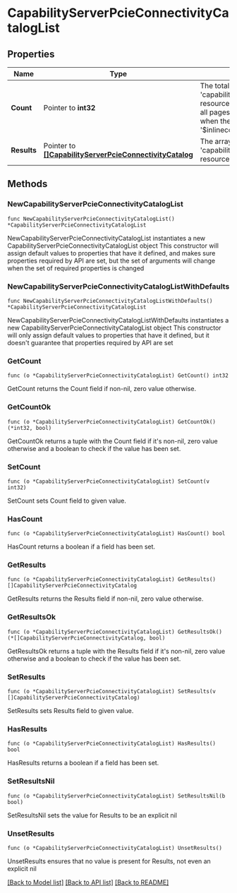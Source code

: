# CapabilityServerPcieConnectivityCatalogList

## Properties

Name | Type | Description | Notes
------------ | ------------- | ------------- | -------------
**Count** | Pointer to **int32** | The total number of &#39;capability.ServerPcieConnectivityCatalog&#39; resources matching the request, accross all pages. The &#39;Count&#39; attribute is included when the HTTP GET request includes the &#39;$inlinecount&#39; parameter. | [optional] 
**Results** | Pointer to [**[]CapabilityServerPcieConnectivityCatalog**](CapabilityServerPcieConnectivityCatalog.md) | The array of &#39;capability.ServerPcieConnectivityCatalog&#39; resources matching the request. | [optional] 

## Methods

### NewCapabilityServerPcieConnectivityCatalogList

`func NewCapabilityServerPcieConnectivityCatalogList() *CapabilityServerPcieConnectivityCatalogList`

NewCapabilityServerPcieConnectivityCatalogList instantiates a new CapabilityServerPcieConnectivityCatalogList object
This constructor will assign default values to properties that have it defined,
and makes sure properties required by API are set, but the set of arguments
will change when the set of required properties is changed

### NewCapabilityServerPcieConnectivityCatalogListWithDefaults

`func NewCapabilityServerPcieConnectivityCatalogListWithDefaults() *CapabilityServerPcieConnectivityCatalogList`

NewCapabilityServerPcieConnectivityCatalogListWithDefaults instantiates a new CapabilityServerPcieConnectivityCatalogList object
This constructor will only assign default values to properties that have it defined,
but it doesn't guarantee that properties required by API are set

### GetCount

`func (o *CapabilityServerPcieConnectivityCatalogList) GetCount() int32`

GetCount returns the Count field if non-nil, zero value otherwise.

### GetCountOk

`func (o *CapabilityServerPcieConnectivityCatalogList) GetCountOk() (*int32, bool)`

GetCountOk returns a tuple with the Count field if it's non-nil, zero value otherwise
and a boolean to check if the value has been set.

### SetCount

`func (o *CapabilityServerPcieConnectivityCatalogList) SetCount(v int32)`

SetCount sets Count field to given value.

### HasCount

`func (o *CapabilityServerPcieConnectivityCatalogList) HasCount() bool`

HasCount returns a boolean if a field has been set.

### GetResults

`func (o *CapabilityServerPcieConnectivityCatalogList) GetResults() []CapabilityServerPcieConnectivityCatalog`

GetResults returns the Results field if non-nil, zero value otherwise.

### GetResultsOk

`func (o *CapabilityServerPcieConnectivityCatalogList) GetResultsOk() (*[]CapabilityServerPcieConnectivityCatalog, bool)`

GetResultsOk returns a tuple with the Results field if it's non-nil, zero value otherwise
and a boolean to check if the value has been set.

### SetResults

`func (o *CapabilityServerPcieConnectivityCatalogList) SetResults(v []CapabilityServerPcieConnectivityCatalog)`

SetResults sets Results field to given value.

### HasResults

`func (o *CapabilityServerPcieConnectivityCatalogList) HasResults() bool`

HasResults returns a boolean if a field has been set.

### SetResultsNil

`func (o *CapabilityServerPcieConnectivityCatalogList) SetResultsNil(b bool)`

 SetResultsNil sets the value for Results to be an explicit nil

### UnsetResults
`func (o *CapabilityServerPcieConnectivityCatalogList) UnsetResults()`

UnsetResults ensures that no value is present for Results, not even an explicit nil

[[Back to Model list]](../README.md#documentation-for-models) [[Back to API list]](../README.md#documentation-for-api-endpoints) [[Back to README]](../README.md)


